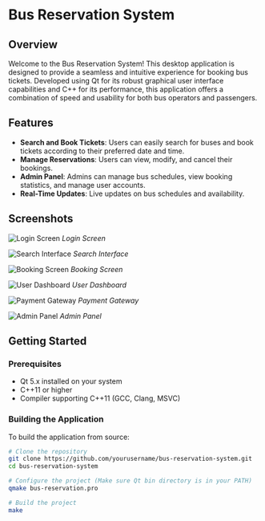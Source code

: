 # Bus Reservation System

## Overview
Welcome to the Bus Reservation System! This desktop application is designed to provide a seamless and intuitive experience for booking bus tickets. Developed using Qt for its robust graphical user interface capabilities and C++ for its performance, this application offers a combination of speed and usability for both bus operators and passengers.

## Features
- **Search and Book Tickets**: Users can easily search for buses and book tickets according to their preferred date and time.
- **Manage Reservations**: Users can view, modify, and cancel their bookings.
- **Admin Panel**: Admins can manage bus schedules, view booking statistics, and manage user accounts.
- **Real-Time Updates**: Live updates on bus schedules and availability.

## Screenshots

![Login Screen](voyage-picture/start.png)
*Login Screen*

![Search Interface](path/to/search_interface.png)
*Search Interface*

![Booking Screen](path/to/booking_screen.png)
*Booking Screen*

![User Dashboard](path/to/user_dashboard.png)
*User Dashboard*

![Payment Gateway](path/to/payment_gateway.png)
*Payment Gateway*

![Admin Panel](path/to/admin_panel.png)
*Admin Panel*

## Getting Started
### Prerequisites
- Qt 5.x installed on your system
- C++11 or higher
- Compiler supporting C++11 (GCC, Clang, MSVC)

### Building the Application
To build the application from source:

```bash
# Clone the repository
git clone https://github.com/yourusername/bus-reservation-system.git
cd bus-reservation-system

# Configure the project (Make sure Qt bin directory is in your PATH)
qmake bus-reservation.pro

# Build the project
make
